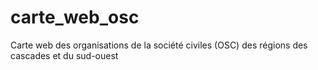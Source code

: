 # carte_web_osc
Carte web des organisations de la société civiles (OSC) des régions des cascades et du sud-ouest

